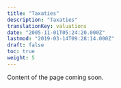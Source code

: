 ```yaml
---
title: "Taxaties"
description: "Taxaties"
translationKey: valuations
date: "2005-11-01T05:24:20.000Z"
lastmod: "2019-03-14T09:28:14.000Z"
draft: false
toc: true
weight: 5
---
```


Content of the page coming soon.
